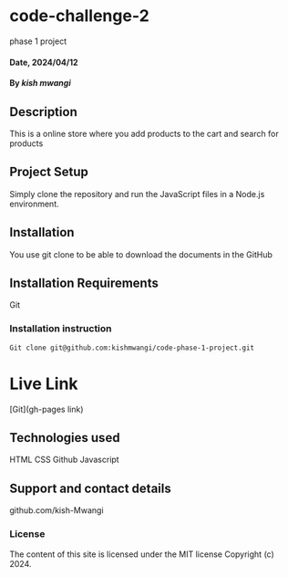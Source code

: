 # code-challenge-2
phase 1 project

#### Date, 2024/04/12

#### By *kish mwangi*

## Description
This is a online store where you add products to the cart and search for products

## Project Setup
Simply clone the repository and run the JavaScript files in a Node.js environment.
## Installation
You use git clone to be able to download the documents in the GitHub

## Installation Requirements
Git

### Installation instruction
```
Git clone git@github.com:kishmwangi/code-phase-1-project.git

```

# Live Link
[Git](gh-pages link)

## Technologies used
HTML
CSS
Github
Javascript

## Support and contact details
github.com/kish-Mwangi

### License
The content of this site is licensed under the MIT license
Copyright (c) 2024.
